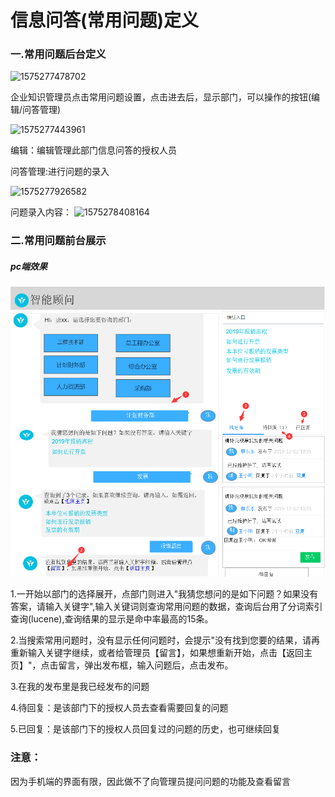 # 信息问答(常用问题)定义

### 一.常用问题后台定义

![1575277478702](C:\Users\skycai\AppData\Roaming\Typora\typora-user-images\1575277478702.png)

企业知识管理员点击常用问题设置，点击进去后，显示部门，可以操作的按钮(编辑/问答管理)

![1575277443961](C:\Users\skycai\AppData\Roaming\Typora\typora-user-images\1575277443961.png)

编辑：编辑管理此部门信息问答的授权人员

问答管理:进行问题的录入

![1575277926582](C:\Users\skycai\AppData\Roaming\Typora\typora-user-images\1575277926582.png)

问题录入内容：
![1575278408164](C:\Users\skycai\AppData\Roaming\Typora\typora-user-images\1575278408164.png)

### 二.常用问题前台展示

##### pc端效果

![](https://raw.githubusercontent.com/sky5cai/picGoPic/master/img/20191202173712.png)

1.一开始以部门的选择展开，点部门则进入"我猜您想问的是如下问题？如果没有答案，请输入关键字",输入关键词则查询常用问题的数据，查询后台用了分词索引查询(lucene),查询结果的显示是命中率最高的15条。

2.当搜索常用问题时，没有显示任何问题时，会提示"没有找到您要的结果，请再重新输入关键字继续，或者给管理员【留言】，如果想重新开始，点击【返回主页】"，点击留言，弹出发布框，输入问题后，点击发布。

3.在我的发布里是我已经发布的问题

4.待回复：是该部门下的授权人员去查看需要回复的问题

5.已回复：是该部门下的授权人员回复过的问题的历史，也可继续回复






### 注意：

因为手机端的界面有限，因此做不了向管理员提问问题的功能及查看留言

